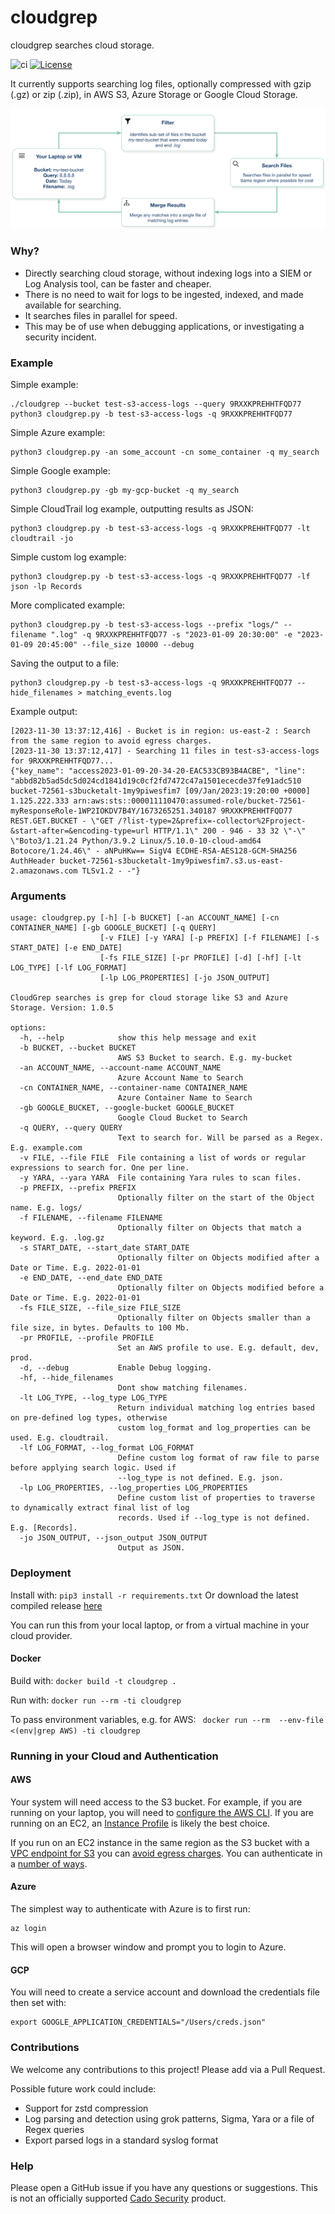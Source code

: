 # cloudgrep #
cloudgrep searches cloud storage.

![ci](https://github.com/cado-security/cloudgrep/actions/workflows/app-ci.yml/badge.svg?branch=main) [![License](https://img.shields.io/badge/License-Apache_2.0-blue.svg)](https://opensource.org/licenses/Apache-2.0)


It currently supports searching log files, optionally compressed with gzip (.gz) or zip (.zip), in AWS S3, Azure Storage or Google Cloud Storage.

![Diagram](readme/Diagram.png "Diagram")

### Why? ###
- Directly searching cloud storage, without indexing logs into a SIEM or Log Analysis tool, can be faster and cheaper.
- There is no need to wait for logs to be ingested, indexed, and made available for searching.
- It searches files in parallel for speed.
- This may be of use when debugging applications, or investigating a security incident.

### Example ###

Simple example:
```
./cloudgrep --bucket test-s3-access-logs --query 9RXXKPREHHTFQD77
python3 cloudgrep.py -b test-s3-access-logs -q 9RXXKPREHHTFQD77
```

Simple Azure example:
```
python3 cloudgrep.py -an some_account -cn some_container -q my_search
```

Simple Google example:
```
python3 cloudgrep.py -gb my-gcp-bucket -q my_search
```

Simple CloudTrail log example, outputting results as JSON:
```
python3 cloudgrep.py -b test-s3-access-logs -q 9RXXKPREHHTFQD77 -lt cloudtrail -jo
```

Simple custom log example:
```
python3 cloudgrep.py -b test-s3-access-logs -q 9RXXKPREHHTFQD77 -lf json -lp Records
```

More complicated example:
```
python3 cloudgrep.py -b test-s3-access-logs --prefix "logs/" --filename ".log" -q 9RXXKPREHHTFQD77 -s "2023-01-09 20:30:00" -e "2023-01-09 20:45:00" --file_size 10000 --debug
```

Saving the output to a file:
```
python3 cloudgrep.py -b test-s3-access-logs -q 9RXXKPREHHTFQD77 --hide_filenames > matching_events.log
```

Example output:
```
[2023-11-30 13:37:12,416] - Bucket is in region: us-east-2 : Search from the same region to avoid egress charges.
[2023-11-30 13:37:12,417] - Searching 11 files in test-s3-access-logs for 9RXXKPREHHTFQD77...
{"key_name": "access2023-01-09-20-34-20-EAC533CB93B4ACBE", "line": "abbd82b5ad5dc5d024cd1841d19c0cf2fd7472c47a1501ececde37fe91adc510 bucket-72561-s3bucketalt-1my9piwesfim7 [09/Jan/2023:19:20:00 +0000] 1.125.222.333 arn:aws:sts::000011110470:assumed-role/bucket-72561-myResponseRole-1WP2IOKDV7B4Y/1673265251.340187 9RXXKPREHHTFQD77 REST.GET.BUCKET - \"GET /?list-type=2&prefix=-collector%2Fproject-&start-after=&encoding-type=url HTTP/1.1\" 200 - 946 - 33 32 \"-\" \"Boto3/1.21.24 Python/3.9.2 Linux/5.10.0-10-cloud-amd64 Botocore/1.24.46\" - aNPuHKw== SigV4 ECDHE-RSA-AES128-GCM-SHA256 AuthHeader bucket-72561-s3bucketalt-1my9piwesfim7.s3.us-east-2.amazonaws.com TLSv1.2 - -"}
```

### Arguments ###
```
usage: cloudgrep.py [-h] [-b BUCKET] [-an ACCOUNT_NAME] [-cn CONTAINER_NAME] [-gb GOOGLE_BUCKET] [-q QUERY]
                    [-v FILE] [-y YARA] [-p PREFIX] [-f FILENAME] [-s START_DATE] [-e END_DATE]
                    [-fs FILE_SIZE] [-pr PROFILE] [-d] [-hf] [-lt LOG_TYPE] [-lf LOG_FORMAT]
                    [-lp LOG_PROPERTIES] [-jo JSON_OUTPUT]

CloudGrep searches is grep for cloud storage like S3 and Azure Storage. Version: 1.0.5

options:
  -h, --help            show this help message and exit
  -b BUCKET, --bucket BUCKET
                        AWS S3 Bucket to search. E.g. my-bucket
  -an ACCOUNT_NAME, --account-name ACCOUNT_NAME
                        Azure Account Name to Search
  -cn CONTAINER_NAME, --container-name CONTAINER_NAME
                        Azure Container Name to Search
  -gb GOOGLE_BUCKET, --google-bucket GOOGLE_BUCKET
                        Google Cloud Bucket to Search
  -q QUERY, --query QUERY
                        Text to search for. Will be parsed as a Regex. E.g. example.com
  -v FILE, --file FILE  File containing a list of words or regular expressions to search for. One per line.
  -y YARA, --yara YARA  File containing Yara rules to scan files.
  -p PREFIX, --prefix PREFIX
                        Optionally filter on the start of the Object name. E.g. logs/
  -f FILENAME, --filename FILENAME
                        Optionally filter on Objects that match a keyword. E.g. .log.gz
  -s START_DATE, --start_date START_DATE
                        Optionally filter on Objects modified after a Date or Time. E.g. 2022-01-01
  -e END_DATE, --end_date END_DATE
                        Optionally filter on Objects modified before a Date or Time. E.g. 2022-01-01
  -fs FILE_SIZE, --file_size FILE_SIZE
                        Optionally filter on Objects smaller than a file size, in bytes. Defaults to 100 Mb.
  -pr PROFILE, --profile PROFILE
                        Set an AWS profile to use. E.g. default, dev, prod.
  -d, --debug           Enable Debug logging.
  -hf, --hide_filenames
                        Dont show matching filenames.
  -lt LOG_TYPE, --log_type LOG_TYPE
                        Return individual matching log entries based on pre-defined log types, otherwise
                        custom log_format and log_properties can be used. E.g. cloudtrail.
  -lf LOG_FORMAT, --log_format LOG_FORMAT
                        Define custom log format of raw file to parse before applying search logic. Used if
                        --log_type is not defined. E.g. json.
  -lp LOG_PROPERTIES, --log_properties LOG_PROPERTIES
                        Define custom list of properties to traverse to dynamically extract final list of log
                        records. Used if --log_type is not defined. E.g. [Records].
  -jo JSON_OUTPUT, --json_output JSON_OUTPUT
                        Output as JSON.

```

### Deployment ###

Install with:
``` pip3 install -r requirements.txt ```
Or download the latest compiled release [here](https://github.com/cado-security/cloudgrep/releases/tag/Latest)

You can run this from your local laptop, or from a virtual machine in your cloud provider.

#### Docker ####

Build with:
``` docker build -t cloudgrep . ```

Run with:
``` docker run --rm -ti cloudgrep ```

To pass environment variables, e.g. for AWS:
``` docker run --rm  --env-file <(env|grep AWS) -ti cloudgrep```

### Running in your Cloud and Authentication ###

#### AWS ####
Your system will need access to the S3 bucket. For example, if you are running on your laptop, you will need to [configure the AWS CLI](https://docs.aws.amazon.com/cli/latest/userguide/cli-chap-configure.html).
If you are running on an EC2, an [Instance Profile](https://devopscube.com/aws-iam-role-instance-profile/) is likely the best choice.

If you run on an EC2 instance in the same region as the S3 bucket with a [VPC endpoint for S3](https://aws.amazon.com/blogs/architecture/overview-of-data-transfer-costs-for-common-architectures/) you can [avoid egress charges](https://awsmadeeasy.com/blog/aws-s3-vpc-endpoint-transfer-cost-reduction/).
You can authenticate in a [number of ways](https://docs.aws.amazon.com/cli/latest/userguide/cli-chap-configure.html).

#### Azure ####
The simplest way to authenticate with Azure is to first run:
```
az login
```
This will open a browser window and prompt you to login to Azure.

#### GCP ####
You will need to create a service account and download the credentials file then set with:
```
export GOOGLE_APPLICATION_CREDENTIALS="/Users/creds.json"
```

### Contributions ###
We welcome any contributions to this project! Please add via a Pull Request.

Possible future work could include:
- Support for zstd compression
- Log parsing and detection using grok patterns, Sigma, Yara or a file of Regex queries
- Export parsed logs in a standard syslog format

### Help ###
Please open a GitHub issue if you have any questions or suggestions.
This is not an officially supported [Cado Security](https://www.cadosecurity.com/) product.
